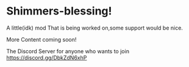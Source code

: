 # Shimmers-blessing!

A little(idk) mod That is being worked on,some support would be nice.

More Content coming soon!

The Discord Server for anyone who wants to join https://discord.gg/DbkZdN6xhP
